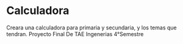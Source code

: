 # Calculadora
Creara una calculadora para primaria y secundaria, y los temas que tendran.
Proyecto Final De TAE Ingenerias 4°Semestre
